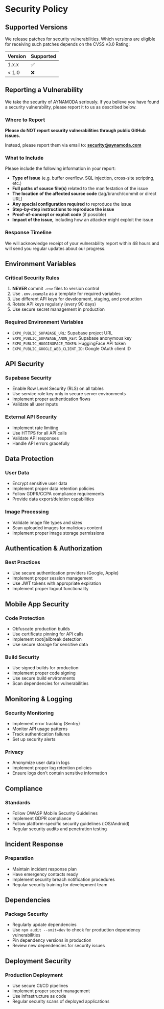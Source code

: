 # Security Policy

## Supported Versions

We release patches for security vulnerabilities. Which versions are eligible for receiving such patches depends on the CVSS v3.0 Rating:

| Version | Supported          |
| ------- | ------------------ |
| 1.x.x   | :white_check_mark: |
| < 1.0   | :x:                |

## Reporting a Vulnerability

We take the security of AYNAMODA seriously. If you believe you have found a security vulnerability, please report it to us as described below.

### Where to Report

**Please do NOT report security vulnerabilities through public GitHub issues.**

Instead, please report them via email to: **security@aynamoda.com**

### What to Include

Please include the following information in your report:

- **Type of issue** (e.g. buffer overflow, SQL injection, cross-site scripting, etc.)
- **Full paths of source file(s)** related to the manifestation of the issue
- **The location of the affected source code** (tag/branch/commit or direct URL)
- **Any special configuration required** to reproduce the issue
- **Step-by-step instructions to reproduce the issue**
- **Proof-of-concept or exploit code** (if possible)
- **Impact of the issue**, including how an attacker might exploit the issue

### Response Timeline

We will acknowledge receipt of your vulnerability report within 48 hours and will send you regular updates about our progress.

## Environment Variables

### Critical Security Rules

1. **NEVER** commit `.env` files to version control
2. Use `.env.example` as a template for required variables
3. Use different API keys for development, staging, and production
4. Rotate API keys regularly (every 90 days)
5. Use secure secret management in production

### Required Environment Variables

- `EXPO_PUBLIC_SUPABASE_URL`: Supabase project URL
- `EXPO_PUBLIC_SUPABASE_ANON_KEY`: Supabase anonymous key
- `EXPO_PUBLIC_HUGGINGFACE_TOKEN`: HuggingFace API token
- `EXPO_PUBLIC_GOOGLE_WEB_CLIENT_ID`: Google OAuth client ID

## API Security

### Supabase Security

- Enable Row Level Security (RLS) on all tables
- Use service role key only in secure server environments
- Implement proper authentication flows
- Validate all user inputs

### External API Security

- Implement rate limiting
- Use HTTPS for all API calls
- Validate API responses
- Handle API errors gracefully

## Data Protection

### User Data

- Encrypt sensitive user data
- Implement proper data retention policies
- Follow GDPR/CCPA compliance requirements
- Provide data export/deletion capabilities

### Image Processing

- Validate image file types and sizes
- Scan uploaded images for malicious content
- Implement proper image storage permissions

## Authentication & Authorization

### Best Practices

- Use secure authentication providers (Google, Apple)
- Implement proper session management
- Use JWT tokens with appropriate expiration
- Implement proper logout functionality

## Mobile App Security

### Code Protection

- Obfuscate production builds
- Use certificate pinning for API calls
- Implement root/jailbreak detection
- Use secure storage for sensitive data

### Build Security

- Use signed builds for production
- Implement proper code signing
- Use secure build environments
- Scan dependencies for vulnerabilities

## Monitoring & Logging

### Security Monitoring

- Implement error tracking (Sentry)
- Monitor API usage patterns
- Track authentication failures
- Set up security alerts

### Privacy

- Anonymize user data in logs
- Implement proper log retention policies
- Ensure logs don't contain sensitive information

## Compliance

### Standards

- Follow OWASP Mobile Security Guidelines
- Implement GDPR compliance
- Follow platform-specific security guidelines (iOS/Android)
- Regular security audits and penetration testing

## Incident Response

### Preparation

- Maintain incident response plan
- Have emergency contacts ready
- Implement security breach notification procedures
- Regular security training for development team

## Dependencies

### Package Security

- Regularly update dependencies
- Use `npm audit --omit=dev` to check for production dependency vulnerabilities
- Pin dependency versions in production
- Review new dependencies for security issues

## Deployment Security

### Production Deployment

- Use secure CI/CD pipelines
- Implement proper secret management
- Use infrastructure as code
- Regular security scans of deployed applications
